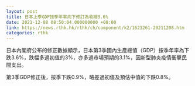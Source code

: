 ```yaml
---
layout: post
title: 日本上季GDP按季年率向下修訂為收縮3.6%
date: 2021-12-08 08:50:04.000000000 +08:00
link: https://news.rthk.hk/rthk/ch/component/k2/1623261-20211208.htm
categories: rthk
---
```


日本內閣府公布的修正數據顯示，日本第3季國內生產總值（GDP）按季年率為下跌3.6%，跌幅多過初值的3%，亦多過市場預期的3.1%，因新型肺炎疫情衝擊民間支出。

第3季GDP修正後，按季下跌0.9%，略差過初值及預估中值的下跌0.8%。
